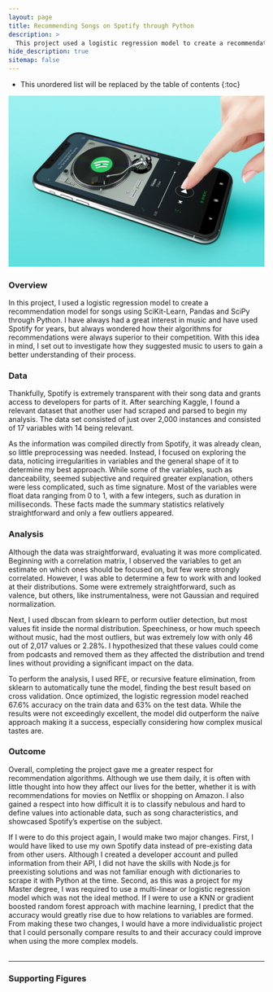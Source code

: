 ```yaml
---
layout: page
title: Recommending Songs on Spotify through Python
description: >
  This project used a logistic regression model to create a recommendation model for songs using SciKit-Learn, Pandas and SciPy through Python.
hide_description: true
sitemap: false
---
```


<head>
<style>
toc {
    position: sticky;
    top: 2rem;
    align-self: start;
}
</style>
</head>

* This unordered list will be replaced by the table of contents
{:toc}




![Spotify Cover](/assets/img/spotify/spotify_cover.jpg)

### Overview

In this project, I used a logistic regression model to create a recommendation model for songs using SciKit-Learn, Pandas and SciPy through Python. I have always had a great interest in music and have used Spotify for years, but always wondered how their algorithms for recommendations were always superior to their competition. With this idea in mind, I set out to investigate how they suggested music to users to gain a better understanding of their process.

### Data

Thankfully, Spotify is extremely transparent with their song data and grants access to developers for parts of it. After searching Kaggle, I found a relevant dataset that another user had scraped and parsed to begin my analysis. The data set consisted of just over 2,000 instances and consisted of 17 variables with 14 being relevant.

As the information was compiled directly from Spotify, it was already clean, so little preprocessing was needed. Instead, I focused on exploring the data, noticing irregularities in variables and the general shape of it to determine my best approach. While some of the variables, such as danceability, seemed subjective and required greater explanation, others were less complicated, such as time signature. Most of the variables were float data ranging from 0 to 1, with a few integers, such as duration in milliseconds. These facts made the summary statistics relatively straightforward and only a few outliers appeared.

### Analysis

Although the data was straightforward, evaluating it was more complicated. Beginning with a correlation matrix, I observed the variables to get an estimate on which ones should be focused on, but few were strongly correlated. However, I was able to determine a few to work with and looked at their distributions. Some were extremely straightforward, such as valence, but others, like instrumentalness, were not Gaussian and required normalization.

Next, I used dbscan from sklearn to perform outlier detection, but most values fit inside the normal distribution. Speechiness, or how much speech without music, had the most outliers, but was extremely low with only 46 out of 2,017 values or 2.28%. I hypothesized that these values could come from podcasts and removed them as they affected the distribution and trend lines without providing a significant impact on the data.

To perform the analysis, I used RFE, or recursive feature elimination, from sklearn to automatically tune the model, finding the best result based on cross validation. Once optimized, the logistic regression model reached 67.6% accuracy on the train data and 63% on the test data. While the results were not exceedingly excellent, the model did outperform the naïve approach making it a success, especially considering how complex musical tastes are.

### Outcome

Overall, completing the project gave me a greater respect for recommendation algorithms. Although we use them daily, it is often with little thought into how they affect our lives for the better, whether it is with recommendations for movies on Netflix or shopping on Amazon. I also gained a respect into how difficult it is to classify nebulous and hard to define values into actionable data, such as song characteristics, and showcased Spotify’s expertise on the subject.

If I were to do this project again, I would make two major changes. First, I would have liked to use my own Spotify data instead of pre-existing data from other users. Although I created a developer account and pulled information from their API, I did not have the skills with Node.js for preexisting solutions and was not familiar enough with dictionaries to scrape it with Python at the time. Second, as this was a project for my Master degree, I was required to use a multi-linear or logistic regression model which was not the ideal method. If I were to use a KNN or gradient boosted random forest approach with machine learning, I predict that the accuracy would greatly rise due to how relations to variables are formed. From making these two changes, I would have a more individualistic project that I could personally compare results to and their accuracy could improve when using the more complex models.
<br><br>

____

### Supporting Figures
